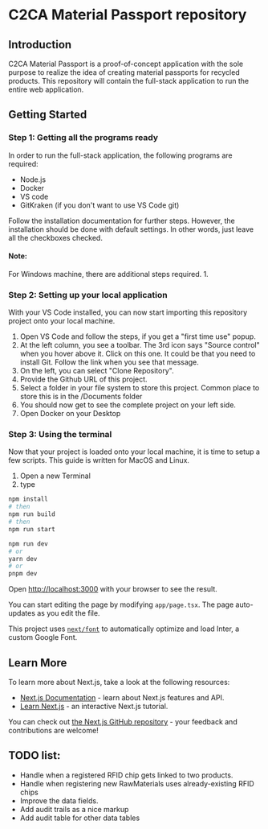 # C2CA Material Passport repository
## Introduction
C2CA Material Passport is a proof-of-concept application with the sole purpose to realize the idea of creating material passports for recycled products. This repository will contain the full-stack application to run the entire web application.

## Getting Started

### Step 1: Getting all the programs ready
In order to run the full-stack application, the following programs are required:
- Node.js
- Docker
- VS code
- GitKraken (if you don't want to use VS Code git)

Follow the installation documentation for further steps. However, the installation should be done with default settings. In other words, just leave all the checkboxes checked.

#### Note:
For Windows machine, there are additional steps required.
1. 

### Step 2: Setting up your local application
With your VS Code installed, you can now start importing this repository project onto your local machine.

1. Open VS Code and follow the steps, if you get a "first time use" popup.
2. At the left column, you see a toolbar. The 3rd icon says "Source control" when you hover above it. Click on this one. It could be that you need to install Git. Follow the link when you see that message.
3. On the left, you can select "Clone Repository".
4. Provide the Github URL of this project.
5. Select a folder in your file system to store this project. Common place to store this is in the /Documents folder
6. You should now get to see the complete project on your left side.
7. Open Docker on your Desktop

### Step 3: Using the terminal
Now that your project is loaded onto your local machine, it is time to setup a few scripts. This guide is written for MacOS and Linux.
1. Open a new Terminal
2. type 
```bash
npm install
# then
npm run build
# then
npm run start
``` 

```bash
npm run dev
# or
yarn dev
# or
pnpm dev
```

Open [http://localhost:3000](http://localhost:3000) with your browser to see the result.

You can start editing the page by modifying `app/page.tsx`. The page auto-updates as you edit the file.

This project uses [`next/font`](https://nextjs.org/docs/basic-features/font-optimization) to automatically optimize and load Inter, a custom Google Font.

## Learn More

To learn more about Next.js, take a look at the following resources:

- [Next.js Documentation](https://nextjs.org/docs) - learn about Next.js features and API.
- [Learn Next.js](https://nextjs.org/learn) - an interactive Next.js tutorial.

You can check out [the Next.js GitHub repository](https://github.com/vercel/next.js/) - your feedback and contributions are welcome!

## TODO list:
- Handle when a registered RFID chip gets linked to two products.
- Handle when registering new RawMaterials uses already-existing RFID chips
- Improve the data fields.
- Add audit trails as a nice markup
- Add audit table for other data tables

